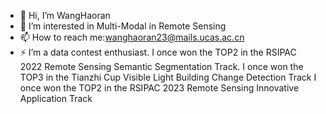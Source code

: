 - 👋 Hi, I’m WangHaoran
- 👀 I’m interested in Multi-Modal in Remote Sensing
- 📫 How to reach me:wanghaoran23@mails.ucas.ac.cn
- ⚡ I’m a data contest enthusiast.
  I once won the TOP2 in the RSIPAC 2022 Remote Sensing Semantic Segmentation Track.
  I once won the TOP3 in the Tianzhi Cup Visible Light Building Change Detection Track
  I once won the TOP2 in the RSIPAC 2023 Remote Sensing Innovative Application Track
